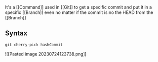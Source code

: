 It's a [[Command]] used in [[Git]] to get a specific commit and put it in a specific [[Branch]] even no matter if the commit is no the HEAD from the [[Branch]]

## Syntax
```
git cherry-pick hashCommit
```
![[Pasted image 20230724123738.png]]
